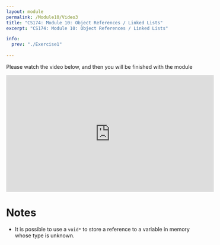 ```yaml
---
layout: module
permalink: /Module10/Video3
title: "CS174: Module 10: Object References / Linked Lists"
excerpt: "CS174: Module 10: Object References / Linked Lists"

info:
  prev: "./Exercise1"
  
---
```


Please watch the video below, and then you will be finished with the module

<iframe width="560" height="315" src="https://www.youtube.com/embed/2pE89ICJEDA" frameborder="0" allow="accelerometer; autoplay; clipboard-write; encrypted-media; gyroscope; picture-in-picture" allowfullscreen></iframe>

<h1>Notes</h1>
<ul>
<li>It is possible to use a <code>void*</code> to store a reference to a variable in memory whose type is unknown.</li>
</ul>